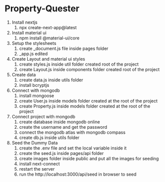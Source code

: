 # Property-Quester

1. Install nextjs
   1. npx create-next-app@latest
2. Install material ui
   1. npm install @material-ui/core
3. Setup the stylesheets
   1. create \_document.js file inside pages folder
   2. \_app.js edited
4. Create Layout and material ui styles
   1. create styles.js inside util folder created root of the project
   2. create Layout.js inside components folder created root of the project
5. Create data
   1. create data.js inside utils folder
   2. install bcryptjs
6. Connect with mongodb
   1. install mongoose
   2. create User.js inside models folder created at the root of the project
   3. create Property.js inside models folder created at the root of the project
7. Connect project with mongodb
   1. create database inside mongodb online
   2. create the username and get the password
   3. connect the mongodb atlas with mongodb compass
   4. create db.js inside utils folder
8. Seed the Dummy Data
   1. create the .env file and set the local variable inside it
   2. create the seed.js inside pages/api folder
   3. create images folder inside public and put all the images for seeding
   4. install next-connect
   5. restart the server
   6. run the http://localhost:3000/api/seed in browser to seed
